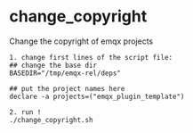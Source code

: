 # change_copyright
Change the copyright of emqx projects

```shell
1. change first lines of the script file:
## change the base dir
BASEDIR="/tmp/emqx-rel/deps"

## put the project names here
declare -a projects=("emqx_plugin_template")

2. run !
./change_copyright.sh
```
